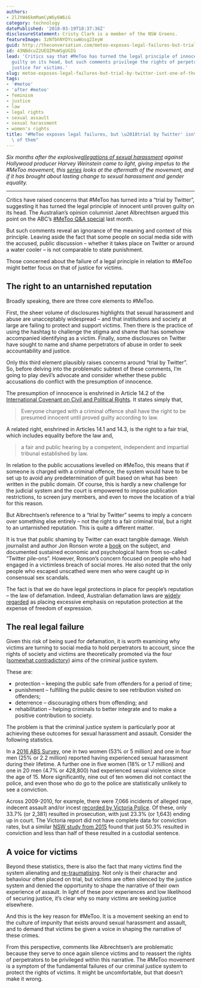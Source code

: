 ```yaml
---
authors:
- 2lJYW46kmMamCyW6y6W6iG
category: technology
datePublished: '2018-03-19T18:37:36Z'
disclosureStatement: Cristy Clark is a member of the NSW Greens.
featureImage: 3zNfbhNYDYcswWosg2IeyW
guid: http://theconversation.com/metoo-exposes-legal-failures-but-trial-by-twitter-isnt-one-of-them-92683
id: 43NBdcuZ2UEQIMuWSgUGIG
lead: 'Critics say that #MeToo has turned the legal principle of innocent until proven
  guilty on its head, but such comments privilege the rights of perpetrators over
  justice for victims.'
slug: metoo-exposes-legal-failures-but-trial-by-twitter-isnt-one-of-them
tags:
- '#metoo'
- 'after #metoo'
- feminism
- justice
- law
- legal rights
- sexual assault
- sexual harassment
- women's rights
title: "#MeToo exposes legal failures, but \u2018trial by Twitter' isn\u2019t one\
  \ of them"
---
```

_Six months after the explosive[allegations of sexual harassment](https://www.nytimes.com/2017/10/05/us/harvey-weinstein-harassment-allegations.html) against Hollywood producer Harvey Weinstein came to light, giving impetus to the #MeToo movement, this [series](https://theconversation.com/au/topics/after-metoo-50716) looks at the aftermath of the movement, and if it has brought about lasting change to sexual harassment and gender equality._

* * *

Critics have raised concerns that #MeToo has turned into a “trial by Twitter”, suggesting it has turned the legal principle of innocent until proven guilty on its head. The Australian’s opinion columnist Janet Albrechtsen argued this point on the ABC’s [#MeToo Q&A special](http://www.abc.net.au/tv/qanda/txt/s4793240.htm) last month.

> [](https://twitter.com/jkalbrechtsen/status/922935518752419840)

But such comments reveal an ignorance of the meaning and context of this principle. Leaving aside the fact that some people on social media side with the accused, public discussion – whether it takes place on Twitter or around a water cooler – is not comparable to state punishment. 

Those concerned about the failure of a legal principle in relation to #MeToo might better focus on that of justice for victims.

## The right to an untarnished reputation

Broadly speaking, there are three core elements to #MeToo. 

First, the sheer volume of disclosures highlights that sexual harassment and abuse are unacceptably widespread – and that institutions and society at large are failing to protect and support victims. Then there is the practice of using the hashtag to challenge the stigma and shame that has somehow accompanied identifying as a victim. Finally, some disclosures on Twitter have sought to name and shame perpetrators of abuse in order to seek accountability and justice.


Only this third element plausibly raises concerns around “trial by Twitter”. So, before delving into the problematic subtext of these comments, I’m going to play devil’s advocate and consider whether these public accusations do conflict with the presumption of innocence.

The presumption of innocence is enshrined in Article 14.2 of the [International Covenant on Civil and Political Rights](http://www.ohchr.org/en/professionalinterest/pages/ccpr.aspx). It states simply that, 

> Everyone charged with a criminal offence shall have the right to be presumed innocent until proved guilty according to law. 

A related right, enshrined in Articles 14.1 and 14.3, is the right to a fair trial, which includes equality before the law and, 

> a fair and public hearing by a competent, independent and impartial tribunal established by law. 

In relation to the public accusations levelled on #MeToo, this means that if someone is charged with a criminal offence, the system would have to be set up to avoid any predetermination of guilt based on what has been written in the public domain. Of course, this is hardly a new challenge for the judicial system and the court is empowered to impose publication restrictions, to screen jury members, and even to move the location of a trial for this reason.


But Albrechtsen’s reference to a “trial by Twitter” seems to imply a concern over something else entirely – not the right to a fair criminal trial, but a right to an untarnished reputation. This is quite a different matter. 

It is true that public shaming by Twitter can exact tangible damage. Welsh journalist and author Jon Ronson wrote a [book](https://www.nytimes.com/2015/04/19/books/review/jon-ronsons-so-youve-been-publicly-shamed.html) on the subject, and documented sustained economic and psychological harm from so-called “Twitter pile-ons”. However, Ronson’s concern focused on people who had engaged in a victimless breach of social mores. He also noted that the only people who escaped unscathed were men who were caught up in consensual sex scandals.

The fact is that we do have legal protections in place for people’s reputation – the law of defamation. Indeed, Australian defamation laws are [widely](https://theconversation.com/social-media-and-defamation-law-pose-threats-to-free-speech-and-its-time-for-reform-64864) [regarded](https://www.tandfonline.com/doi/abs/10.1080/14616700120107365) as placing excessive emphasis on reputation protection at the expense of freedom of expression.

## The real legal failure

Given this risk of being sued for defamation, it is worth examining why victims are turning to social media to hold perpetrators to account, since the rights of society and victims are theoretically promoted via the four ([somewhat contradictory](https://theconversation.com/what-are-prisons-for-answering-that-is-the-starting-point-for-reform-40298)) aims of the criminal justice system. 

These are: 

  * protection – keeping the public safe from offenders for a period of time; 
  * punishment – fulfilling the public desire to see retribution visited on offenders; 
  * deterrence – discouraging others from offending; and 
  * rehabilitation – helping criminals to better integrate and to make a positive contribution to society.



The problem is that the criminal justice system is particularly poor at achieving these outcomes for sexual harassment and assault. Consider the following statistics. 

In a [2016 ABS Survey](http://www.abs.gov.au/ausstats/abs@.nsf/mf/4906.0), one in two women (53% or 5 million) and one in four men (25% or 2.2 million) reported having experienced sexual harassment during their lifetime. A further one in five women (18% or 1.7 million) and one in 20 men (4.7% or 428,800) had experienced sexual violence since the age of 15. More significantly, nine out of ten women did not contact the police, and even those who do go to the police are statistically unlikely to see a conviction. 


Across 2009-2010, for example, there were 7,066 incidents of alleged rape, indecent assault and/or incest [recorded by Victoria Police](https://www.crimestatistics.vic.gov.au/research-and-evaluation/publications/attrition-of-sexual-offence-incidents-across-the-victorian). Of these, only 33.7% (or 2,381) resulted in prosecution, with just 23.3% (or 1,643) ending up in court. The Victoria report did not have complete data for conviction rates, but a similar [NSW study from 2015](http://www.bocsar.nsw.gov.au/Documents/sexualattributiondiagrams.pdf) found that just 50.3% resulted in conviction and less than half of these resulted in a custodial sentence.

## A voice for victims

Beyond these statistics, there is also the fact that many victims find the system alienating and [re-traumatising](https://aifs.gov.au/publications/family-matters/issue-85/what-justice-system-willing-offer). Not only is their character and behaviour often placed on trial, but victims are often silenced by the justice system and denied the opportunity to shape the narrative of their own experience of assault. In light of these poor experiences and low likelihood of securing justice, it’s clear why so many victims are seeking justice elsewhere.

> [](https://twitter.com/transscribe/status/952616192694505473)

And this is the key reason for #MeToo. It is a movement seeking an end to the culture of impunity that exists around sexual harassment and assault, and to demand that victims be given a voice in shaping the narrative of these crimes. 

From this perspective, comments like Albrechtsen’s are problematic because they serve to once again silence victims and to reassert the rights of perpetrators to be privileged within this narrative. The #MeToo movement is a symptom of the fundamental failures of our criminal justice system to protect the rights of victims. It might be uncomfortable, but that doesn’t make it wrong.
